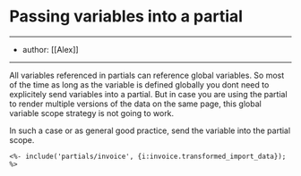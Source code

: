 # Passing variables into a partial
---
- author: [[Alex]]

--- 

All variables referenced in partials can reference global variables. So most of the time as long as the variable is defined globally you dont need to explicitely send variables into a partial. But in case you are using the partial to render multiple versions of the data on the same page, this global variable scope strategy is not going to work. 

In such a case or as general good practice, send the variable into the partial scope. 
```
<%- include('partials/invoice', {i:invoice.transformed_import_data}); %>
```
